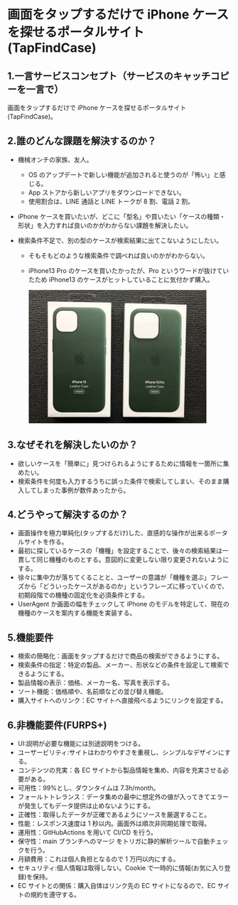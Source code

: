 # 画面をタップするだけで iPhone ケースを探せるポータルサイト(TapFindCase)

## 1.一言サービスコンセプト（サービスのキャッチコピーを一言で）

画面をタップするだけで iPhone ケースを探せるポータルサイト(TapFindCase)。

## 2.誰のどんな課題を解決するのか？

- 機械オンチの家族、友人。
  - OS のアップデートで新しい機能が追加されると使うのが「怖い」と感じる。
  - App ストアから新しいアプリをダウンロードできない。
  - 使用割合は、LINE 通話と LINE トークが 8 割、電話 2 割。
- iPhone ケースを買いたいが、どこに「型名」や買いたい「ケースの種類・形状」を入力すれば良いのかがわからない課題を解決したい。
- 検索条件不足で、別の型のケースが検索結果に出てこないようにしたい。

  - そもそもどのような検索条件で調べれば良いのかがわからない。
  - iPhone13 Pro のケースを買いたかったが、Pro というワードが抜けていたため iPhone13 のケースがヒットしていることに気付かず購入。

    <img src="https://github.com/KoichiYanagisawa/apprentice/blob/main/original_product/IMG_0414.jpeg" alt="iPhone13Proのケースを買いたかったが・・・？" width="400px" />

## 3.なぜそれを解決したいのか？

- 欲しいケースを「簡単に」見つけられるようにするために情報を一箇所に集めたい。
- 検索条件を何度も入力するうちに誤った条件で検索してしまい、そのまま購入してしまった事例が数件あったから。

## 4.どうやって解決するのか？

- 画面操作を極力単純化(タップするだけ)した、直感的な操作が出来るポータルサイトを作る。
- 最初に探しているケースの「機種」を設定することで、後々の検索結果は一貫して同じ機種のものとする。意図的に変更しない限り変更されないようにする。
- 徐々に集中力が落ちてくることと、ユーザーの意識が「機種を選ぶ」フレーズから「どういったケースがあるのか」というフレーズに移っていくので、初期段階での機種の固定化を必須条件とする。
- UserAgent か画面の幅をチェックして iPhone のモデルを特定して、現在の機種のケースを案内する機能を実装する。

## 5.機能要件

- 検索の簡略化：画面をタップするだけで商品の検索ができるようにする。
- 検索条件の指定：特定の製品、メーカー、形状などの条件を設定して検索できるようにする。
- 製品情報の表示：価格、メーカー名、写真を表示する。
- ソート機能：価格順や、名前順などの並び替え機能。
- 購入サイトへのリンク：EC サイトへ直接飛べるようにリンクを設定する。

## 6.非機能要件(FURPS+)

- UI:説明が必要な機能には別途説明をつける。
- ユーザービリティ:サイトはわかりやすさを重視し、シンプルなデザインにする。
- コンテンツの充実：各 EC サイトから製品情報を集め、内容を充実させる必要がある。
- 可用性：99%とし、ダウンタイムは 7.3h/month。
- フォールトトレランス：データ集めの最中に想定外の値が入ってきてエラーが発生してもデータ提供は止めないようにする。
- 正確性：取得したデータが正確であるようにソースを厳選すること。
- 性能：レスポンス速度は 1 秒以内。画面外は順次非同期処理で取得。
- 運用性：GitHubActions を用いて CI/CD を行う。
- 保守性：main ブランチへのマージ をトリガに静的解析ツールで自動チェックを行う。
- 月額費用：これは個人負担となるので 1 万円以内にする。
- セキュリティ:個人情報は取得しない。Cookie で一時的に情報(お気に入り登録)を保持。
- EC サイトとの関係：購入自体はリンク先の EC サイトになるので、EC サイトの規約を遵守する。
